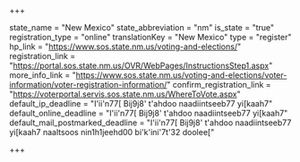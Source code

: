 +++

state_name = "New Mexico"
state_abbreviation = "nm"
is_state = "true"
registration_type = "online"
translationKey = "New Mexico"
type = "register"
hp_link = "https://www.sos.state.nm.us/voting-and-elections/"
registration_link = "https://portal.sos.state.nm.us/OVR/WebPages/InstructionsStep1.aspx"
more_info_link = "https://www.sos.state.nm.us/voting-and-elections/voter-information/voter-registration-information/"
confirm_registration_link = "https://voterportal.servis.sos.state.nm.us/WhereToVote.aspx"
default_ip_deadline = "I'ii'n77[ Bij9j8' t'ahdoo naadiintseeb77 yi[kaah7"
default_online_deadline = "I'ii'n77[ Bij9j8' t'ahdoo naadiintseeb77 yi[kaah7"
default_mail_postmarked_deadline = "I'ii'n77[ Bij9j8' t'ahdoo naadiintseeb77 yi[kaah7 naaltsoos nin1h1jeehd00 bi'k'ini'7t'32 doolee["

+++